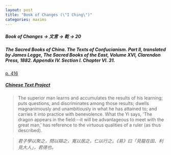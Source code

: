 ```yaml
---
layout: post
title: "Book of Changes (\"I Ching\")" 
categories: maxims
---
```


##### Book of Changes -> 文言 -> 乾 -> 20

##### *The Sacred Books of China. The Texts of Confucianism. Part II*, translated by James Legge, The Sacred Books of the East, Volume XVI, Clarendon Press, 1882. Appendix IV. Section I. Chapter VI. 31.

[p. 416](https://jainqq.org/explore/007676/443)

##### [Chinese Text Project](https://ctext.org/dictionary.pl?if=en&id=81907)

> The superior man learns and accumulates the results of his learning; puts questions, and discriminates among those results; dwells magnanimously and unambitiously in what he has attained to; and carries it into practice with benevolence. What the Yi says, 'The dragon appears in the field:--it will be advantageous to meet with the great man,' has reference to the virtuous qualities of a ruler (as thus described).

> *君子學以聚之，問以辯之，寬以居之，仁以行之。《易》曰「見龍在田、利見大人」，君德也。*


